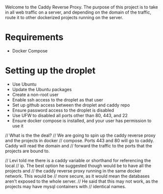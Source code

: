 Welcome to the Caddy Reverse Proxy.
The purpose of this project is to take in all web traffic on a server, and
depending on the domain of the traffic, route it to other dockerized projects
running on the server.

# Requirements
- Docker Compose

# Setting up the droplet
- Use Ubuntu
- Update the Ubuntu packages
- Create a non-root user
- Enable ssh access to the droplet as that user
- Set up github access between the droplet and caddy repo
- Ensure password access to the droplet is disabled
- Use UFW to disabled all ports other than 80, 443, and 22
- Ensure docker compose is installed, and your user has permission to use it


// What is the the deal?
// We are going to spin up the caddy reverse proxy and the projects in docker
// compose. Ports 443 and 80 will go to caddy. Caddy will read the domain and
// forward the traffic to the ports that the projects are bound to.

// Levi told me there is a caddy variable or shorthand for referencing the local
// ip. The best option he suggested though would be to have all the projects and
// the caddy reverse proxy running in the same docker network. This would be 
// more secure, as it would mean the databases aren't exposed to the whole server.
// He said that this may not work, as the projects may have mysql containers with
// identical names.
